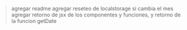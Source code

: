 > agregar readme
> agregar reseteo de localstorage si cambia el mes
> agregar retorno de jsx de los componentes y funciones, y retorno de la funcion getDate